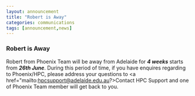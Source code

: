 ```yaml
---
layout: announcement 
title: "Robert is Away"
categories: communications
tags: [announcement,news]
---
```


### Robert is Away

Robert from Phoenix Team will be away from Adelaide for **_4 weeks_**
starts from **_26th June_**. During this period of time, if you have enquires regarding to Phoenix/HPC, please address your questions to <a href="mailto:hpcsupport@adelaide.edu.au?>Contact HPC Support</a> and one of Phoenix Team member will get back to you. 

